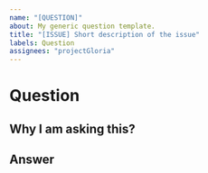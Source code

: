 ```yaml
---
name: "[QUESTION]"
about: My generic question template.
title: "[ISSUE] Short description of the issue"
labels: Question
assignees: "projectGloria"
---
```


# Question

## Why I am asking this?

## Answer

```jsx

```

